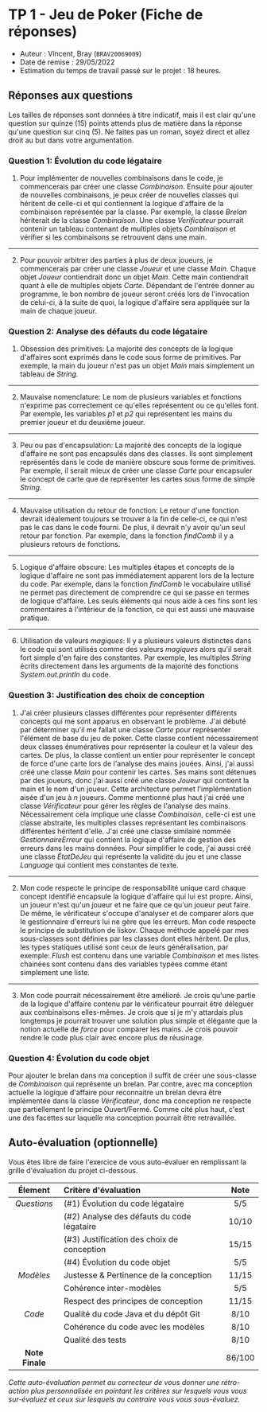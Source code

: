# TP 1 - Jeu de Poker (Fiche de réponses)

  - Auteur : Vincent, Bray (`BRAV20069009`)
  - Date de remise : 29/05/2022
  - Estimation du temps de travail passé sur le projet : 18 heures.

## Réponses aux questions  
 
Les tailles de réponses sont données à titre indicatif, mais il est clair qu'une question sur quinze (15) points attends plus de matière dans la réponse qu'une question sur cinq (5). Ne faites pas un roman, soyez direct et allez droit au but dans votre argumentation.
 
### Question 1: Évolution du code légataire

1. Pour implémenter de nouvelles combinaisons dans le code, je commencerais par créer une classe *Combinaison*. Ensuite pour ajouter de nouvelles combinaisons, je peux créer de nouvelles classes qui héritent de celle-ci et qui contiennent la logique d'affaire de la combinaison représentée par la classe. Par exemple, la classe *Brelan* hériterait de la classe *Combinaison*. Une classe *Verificateur* pourrait contenir un tableau contenant de multiples objets *Combinaison* et vérifier si les combinaisons se retrouvent dans une main.
---
2. Pour pouvoir arbitrer des parties à plus de deux joueurs, je commencerais par créer une classe *Joueur* et une classe *Main*. Chaque objet *Joueur* contiendrait donc un objet *Main*. Cette main contiendrait quant à elle de multiples objets *Carte*. Dépendant de l'entrée donner au programme, le bon nombre de joueur seront créés lors de l'invocation de celui-ci, à la suite de quoi, la logique d'affaire sera appliquée sur la main de chaque joueur.

### Question 2: Analyse des défauts du code légataire

1. Obsession des primitives: La majorité des concepts de la logique d'affaires sont exprimés dans le code sous forme de primitives. Par exemple, la main du joueur n'est pas un objet *Main* mais simplement un tableau de *String*.
---
2. Mauvaise nomenclature: Le nom de plusieurs variables et fonctions n'exprime pas correctement ce qu'elles représentent ou ce qu'elles font. Par exemple, les variables *p1* et *p2* qui représentent les mains du premier joueur et du deuxième joueur.
---
3. Peu ou pas d'encapsulation: La majorité des concepts de la logique d'affaire ne sont pas encapsulés dans des classes. Ils sont simplement représentés dans le code de manière obscure sous forme de primitives. Par exemple, il serait mieux de créer une classe *Carte* pour encapsuler le concept de carte que de représenter les cartes sous forme de simple *String*. 
---
4. Mauvaise utilisation du retour de fonction: Le retour d'une fonction devrait idéalement toujours se trouver à la fin de celle-ci, ce qui n'est pas le cas dans le code fourni. De plus, il devrait n'y avoir qu'un seul retour par fonction. Par exemple, dans la fonction *findComb* il y a plusieurs retours de fonctions.
---
5. Logique d'affaire obscure: Les multiples étapes et concepts de la logique d'affaire ne sont pas immédiatement apparent lors de la lecture du code. Par exemple, dans la fonction *findComb* le vocabulaire utilisé ne permet pas directement de comprendre ce qui se passe en termes de logique d'affaire. Les seuls éléments qui nous aide à ces fins sont les commentaires à l'intérieur de la fonction, ce qui est aussi une mauvaise pratique.
---
6. Utilisation de valeurs *magiques*: Il y a plusieurs valeurs distinctes dans le code qui sont utilisés comme des valeurs *magiques* alors qu'il serait fort simple d'en faire des constantes. Par exemple, les multiples *String* écrits directement dans les arguments de la majorité des fonctions *System.out.println* du code. 

### Question 3: Justification des choix de conception

1. J'ai créer plusieurs classes différentes pour représenter différents concepts qui me sont apparus en observant le problème. J'ai débuté par déterminer qu'il me fallait une classe *Carte* pour représenter l'élément de base du jeu de poker. Cette classe contient nécessairement deux classes énumératives pour représenter la couleur et la valeur des cartes. De plus, la classe contient un entier pour représenter le concept de force d'une carte lors de l'analyse des mains jouées. Ainsi, j'ai aussi créé une classe *Main* pour contenir les cartes. Ses mains sont détenues par des joueurs, donc j'ai aussi créé une classe *Joueur* qui contient la main et le nom d'un joueur. Cette architecture permet l'implémentation aisée d'un jeu à *n* joueurs. Comme mentionné plus haut j'ai créé une classe *Vérificateur* pour gérer les règles de l'analyse des mains. Nécessairement cela implique une classe *Combinaison*, celle-ci est une classe abstraite, les multiples classes représentant les combinaisons différentes héritent d'elle. J'ai créé une classe similaire nommée *GestionnaireErreur* qui contient la logique d'affaire de gestion des erreurs dans les mains données. Pour simplifier le code, j'ai aussi créé une classe *ÉtatDeJeu* qui représente la validité du jeu et une classe *Language* qui contient mes constantes de texte.
---
2. Mon code respecte le principe de responsabilité unique card chaque concept identifié encapsule la logique d'affaire qui lui est propre. Ainsi, un joueur n'est qu'un joueur et ne faire que ce qu'un joueur peut faire. De même, le vérificateur s'occupe d'analyser et de comparer alors que le gestionnaire d'erreurs lui ne gère que les erreurs. Mon code respecte le principe de substitution de liskov. Chaque méthode appelé par mes sous-classes sont définies par les classes dont elles héritent. De plus, les types statiques utilisé sont ceux de leurs généralisation, par exemple: *Flush* est contenu dans une variable *Combinaison* et mes listes chainées sont contenu dans des variables typées comme étant simplement une liste.
---
3. Mon code pourrait nécessairement être amélioré. Je crois qu'une partie de la logique d'affaire contenu par le vérificateur pourrait être déleguer aux combinaisons elles-mêmes. Je crois que si je m'y attardais plus longtemps je pourrait trouver une solution plus simple et élégante que la notion actuelle de *force* pour comparer les mains. Je crois pouvoir rendre le code plus clair avec encore plus de réusinage.

### Question 4: Évolution du code objet

Pour ajouter le brelan dans ma conception il suffit de créer une sous-classe de *Combinaison* qui représente un brelan. Par contre, avec ma conception actuelle la logique d'affaire pour reconnaitre un brelan devra être implémentée dans la classe *Vérificateur*, donc ma conception ne respecte que partiellement le principe Ouvert/Fermé. Comme cité plus haut, c'est une des facettes sur laquelle ma conception pourrait être retravaillée.

## Auto-évaluation (optionnelle)

Vous êtes libre de faire l'exercice de vous auto-évaluer en remplissant la grille d'évaluation du projet ci-dessous.

| Élement         | Critère d'évaluation                       | Note  |
| :---:           | :---                                       | :---: |
|  _Questions_    | (#1) Évolution du code légataire           |  5/5  |
|                 | (#2) Analyse des défauts du code légataire | 10/10 |
|                 | (#3) Justification des choix de conception | 15/15 |
|                 | (#4) Évolution du code objet               |  5/5  |
|  _Modèles_      | Justesse & Pertinence de la conception     | 11/15 |
|                 | Cohérence inter-modèles                    |  5/5  |
|                 | Respect des principes de conception        | 11/15 |
|  _Code_         | Qualité du code Java et du dépôt Git       |  8/10 |
|                 | Cohérence du code avec les modèles         |  8/10 | 
|                 | Qualité des tests                          |  8/10 |  
| **Note Finale** |                                            | 86/100| 

_Cette auto-évaluation permet au correcteur de vous donner une rétro-action plus personnalisée en pointant les critères sur lesquels vous vous sur-évaluez et ceux sur lesquels au contraire vous vous sous-évaluez._
